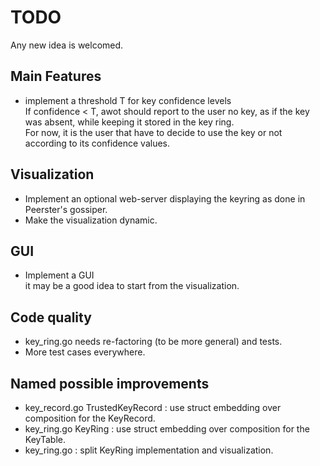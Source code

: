 # TODO

Any new idea is welcomed.

## Main Features
- implement a threshold T for key confidence levels  
  If confidence < T, awot should report to the user no key, as if the key was absent, while keeping it stored in the key ring.  
  For now, it is the user that have to decide to use the key or not according to its confidence values.


## Visualization
- Implement an optional web-server displaying the keyring as done in Peerster's gossiper.
- Make the visualization dynamic.

## GUI
- Implement a GUI  
  it may be a good idea to start from the visualization.

## Code quality
- key_ring.go needs re-factoring (to be more general) and tests.
- More test cases everywhere.


## Named possible improvements
- key_record.go TrustedKeyRecord : use struct embedding over composition for the KeyRecord.
- key_ring.go KeyRing : use struct embedding over composition for the KeyTable.
- key_ring.go : split KeyRing implementation and visualization.
